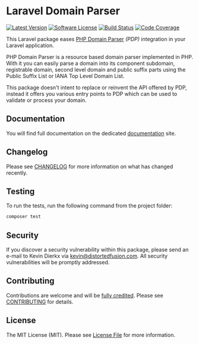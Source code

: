 # Laravel Domain Parser

[![Latest Version](https://img.shields.io/github/tag/kevindierkx/laravel-domain-parser.svg?style=flat-square)](https://github.com/kevindierkx/laravel-domain-parser/tags)
[![Software License](https://img.shields.io/badge/license-MIT-brightgreen.svg?style=flat-square)](LICENSE)
[![Build Status](https://img.shields.io/github/workflow/status/kevindierkx/laravel-domain-parser/CI-CD/master?style=flat-square)](https://github.com/kevindierkx/laravel-domain-parser/actions)
[![Code Coverage](https://img.shields.io/codecov/c/github/kevindierkx/laravel-domain-parser?style=flat-square&token=JBWSCLFCPW)](https://codecov.io/gh/kevindierkx/laravel-domain-parser)

This Laravel package eases [PHP Domain Parser](https://github.com/jeremykendall/php-domain-parser) _(PDP)_ integration in your Laravel application.

PHP Domain Parser is a resource based domain parser implemented in PHP. With it you can easily parse a domain into its component subdomain, registrable domain, second level domain and public suffix parts using the Public Suffix List or IANA Top Level Domain List.

This package doesn't intent to replace or reinvent the API offered by PDP, instead it offers you various entry points to PDP which can be used to validate or process your domain.

## Documentation

You will find full documentation on the dedicated [documentation](https://distortedfusion.com/docs/kevindierkx/laravel-domain-parser) site.

## Changelog

Please see [CHANGELOG](CHANGELOG.md) for more information on what has changed recently.

## Testing

To run the tests, run the following command from the project folder:

``` bash
composer test
```

## Security

If you discover a security vulnerability within this package, please send an e-mail to Kevin Dierkx via kevin@distortedfusion.com. All security vulnerabilities will be promptly addressed.

## Contributing

Contributions are welcome and will be [fully credited](https://github.com/kevindierkx/laravel-domain-parser/graphs/contributors). Please see [CONTRIBUTING](.github/CONTRIBUTING.md) for details.

## License

The MIT License (MIT). Please see [License File](LICENSE) for more information.
